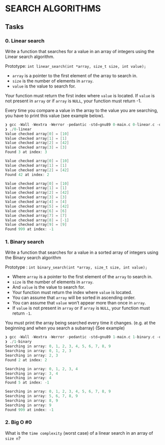# SEARCH ALGORITHMS

## Tasks

### 0. Linear search

Write a function that searches for a value in an array of integers using the Linear search algorithm.

Prototype: `int linear_search(int *array, size_t size, int value);`

- `array` is a pointer to the first element of the array to search in.
- `size` is the number of elements in `array`.
- `value` is the value to search for.

Your function must return the first index where `value` is located. If `value` is not present in `array` or if `array` is `NULL`, your function must return -1.

Every time you compare a value in the array to the value you are searching, you have to print this value (see example below).

```c
❯ gcc -Wall -Wextra -Werror -pedantic -std=gnu89 0-main.c 0-linear.c -o 0-linear
❯ ./0-linear
Value checked array[0] = [10]
Value checked array[1] = [1]
Value checked array[2] = [42]
Value checked array[3] = [3]
Found 3 at index: 3

Value checked array[0] = [10]
Value checked array[1] = [1]
Value checked array[2] = [42]
Found 42 at index: 2

Value checked array[0] = [10]
Value checked array[1] = [1]
Value checked array[2] = [42]
Value checked array[3] = [3]
Value checked array[4] = [4]
Value checked array[5] = [42]
Value checked array[6] = [6]
Value checked array[7] = [7]
Value checked array[8] = [-1]
Value checked array[9] = [9]
Found 999 at index: -1
```

### 1. Binary search

Write a function that searches for a value in a sorted array of integers using the Binary search algorithm

Prototype : `int binary_search(int *array, size_t size, int value);`

- Where `array` is a pointer to the first element of the `array` to search in.
- `size` is the number of elements in `array`.
- And `value` is the value to search for.
- Your function must return the index where `value` is located.
- You can assume that `array` will be sorted in ascending order.
- You can assume that `value` won’t appear more than once in `array`.
- If `value` is not present in `array` or if `array` is `NULL`, your function must return `-1`.

You must print the array being searched every time it changes. (e.g. at the beginning and when you search a subarray) (See example)

```c
❯ gcc -Wall -Wextra -Werror -pedantic -std=gnu89 1-main.c 1-binary.c -o 1-binary
❯ ./1-binary
Searching in array: 0, 1, 2, 3, 4, 5, 6, 7, 8, 9
Searching in array: 0, 1, 2, 3
Searching in array: 2, 3
Found 2 at index: 2

Searching in array: 0, 1, 2, 3, 4
Searching in array: 3, 4
Searching in array: 4
Found 5 at index: -1

Searching in array: 0, 1, 2, 3, 4, 5, 6, 7, 8, 9
Searching in array: 5, 6, 7, 8, 9
Searching in array: 8, 9
Searching in array: 9
Found 999 at index: -1
```

### 2. Big O #0

What is the `time complexity` (worst case) of a linear search in an array of `size n`?
